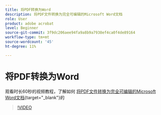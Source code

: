 ```yaml
---
title: 将PDF转换为Word
description: 将PDF文件转换为完全可编辑的Microsoft Word文档
role: User
product: adobe acrobat
level: Beginner
source-git-commit: 3f9dc206aee94fa9a8b9a7938ef4ca0f4de89164
workflow-type: tm+mt
source-wordcount: '45'
ht-degree: 11%

---
```


# 将PDF转换为Word

观看时长60秒的视频教程，了解如何 [将PDF文件转换为完全可编辑的Microsoft Word文档](https://www.adobe.com/acrobat/online/pdf-to-word.html){target="_blank"}的

>[!VIDEO](https://video.tv.adobe.com/v/3411376?quality=12&learn=on&hidetitle=true)
